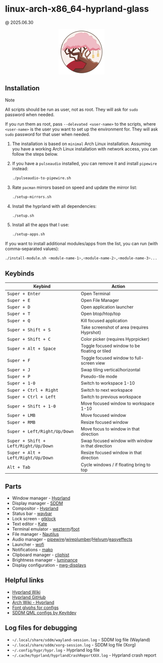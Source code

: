 # linux-arch-x86_64-hyprland-glass
@ 2025.06.30

<p align="center">
  <img src="https://github.com/Kseen715/imgs/blob/main/sakura_kharune.png" title="Logo" alt="Logo" width="150" height="150"/>
</p>

## Installation

> [!NOTE]
> All scripts should be run as user, not as root. They will ask for `sudo` password when needed.
>
> If you run them as root, pass `--delevated <user-name>` to the scripts, where `<user-name>` is the user you want to set up the environment for. They will ask `sudo` password for that user when needed.

1. The installation is based on `minimal` Arch Linux installation. Assuming you have a working Arch Linux installation with network access, you can follow the steps below.
1. If you have a `pulseaudio` installed, you can remove it and install `pipewire` instead:

    ```bash
    ./pulseaudio-to-pipewire.sh
    ```

1. Rate `pacman` mirrors based on speed and update the mirror list:

    ```bash
    ./setup-mirrors.sh
    ```

1. Install the hyprland with all dependencies:

    ```bash
    ./setup.sh
    ```

1. Install all the apps that I use:

    ```bash
    ./setup-apps.sh
    ```

If you want to install additional modules/apps from the list, you can run (with comma-separated values):

```bash
./install-module.sh <module-name-1>,<module-name-2>,<module-name-3>...
```

## Keybinds

| Keybind | Action |
|---------|--------|
| <kbd>Super + Enter</kbd> | Open Terminal |
| <kbd>Super + E</kbd> | Open File Manager |
| <kbd>Super + D</kbd> | Open application launcher |
| <kbd>Super + T</kbd> | Open btop/htop/top |
| <kbd>Super + Q</kbd> | Kill focused application |
| <kbd>Super + Shift + S</kbd> | Take screenshot of area (requires Hyprshot) |
| <kbd>Super + Shift + C</kbd> | Color picker (requires Hyprpicker) |
| <kbd>Super + Alt + Space</kbd> | Toggle focused window to be floating or tiled |
| <kbd>Super + F</kbd> | Toggle focused window to full-screen view |
| <kbd>Super + J</kbd> | Swap tiling vertical/horizontal |
| <kbd>Super + P</kbd> | Pseudo-tile mode |
| <kbd>Super + 1-0</kbd> | Switch to workspace 1-10 |
| <kbd>Super + Ctrl + Right</kbd> | Switch to next workspace |
| <kbd>Super + Ctrl + Left</kbd> | Switch to previous workspace |
| <kbd>Super + Shift + 1-0</kbd> | Move focused window to workspace 1-10 |
| <kbd>Super + LMB</kbd> | Move focused window |
| <kbd>Super + RMB</kbd> | Resize focused window |
| <kbd>Super + Left/Right/Up/Down</kbd> | Move focus to window in that direction |
| <kbd>Super + Shift + Left/Right/Up/Down</kbd> | Swap focused window with window in that direction |
| <kbd>Super + Alt + Left/Right/Up/Down</kbd> | Resize focused window in that direction |
| <kbd>Alt + Tab</kbd> | Cycle windows / if floating bring to top |

## Parts

- Window manager - [Hyprland](https://github.com/hyprwm/Hyprland)
- Display manager - [SDDM](https://github.com/sddm/sddm)
- Compositor - [Hyprland](https://github.com/hyprwm/Hyprland)
- Status bar - [waybar](https://github.com/Alexays/Waybar)
- Lock screen - [gtklock](https://github.com/jovanlanik/gtklock)
- Text editor - [Kate](https://kate-editor.org/)
- Terminal emulator - [wezterm](https://github.com/wezterm/wezterm)/[foot](https://codeberg.org/dnkl/foot/)
- File manager - [Nautilus](https://apps.gnome.org/Nautilus/)
- Audio manager - [pipewire](https://pipewire.org/)/[wireplumber](https://gitlab.freedesktop.org/pipewire/wireplumber/)/[Helvum](https://gitlab.freedesktop.org/pipewire/helvum)/[easyeffects](https://github.com/wwmm/easyeffects)
- Launcher - [wofi](https://github.com/SimplyCEO/wofi)
- Notifications - [mako](https://github.com/emersion/mako)
- Clipboard manager - [cliphist](https://github.com/sentriz/cliphist)
- Brightness manager - [luminance](https://github.com/sidevesh/Luminance)
- Display configuration - [nwg-displays](https://github.com/nwg-piotr/nwg-displays)

## Helpful links

- [Hyprland Wiki](https://wiki.hyprland.org/)
- [Hyprland GitHub](https://github.com/hyprwm/Hyprland)
- [Arch Wiki - Hyprland](https://wiki.archlinux.org/title/Hyprland)
- [Font glyphs for configs](https://nerdfonts.ytyng.com/)
- [SDDM QML configs by Keyitdev](https://github.com/Keyitdev/sddm-astronaut-theme)

## Log files for debugging

- `~/.local/share/sddm/wayland-session.log` - SDDM log file (Wayland)
- `~/.local/share/sddm/xorg-session.log` - SDDM log file (Xorg)
- `~/.config/hypr/hypr.log` - Hyprland log file
- `~/.cache/hyprland/hyprlandCrashReportXXX.log` - Hyprland crash report
